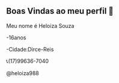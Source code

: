 ## Boas Vindas ao meu perfil 🖤
 
Meu nome é Heloiza Souza

-16anos

-Cidade:Dirce-Reis

📞(17)99636-7040

@heloiza988




